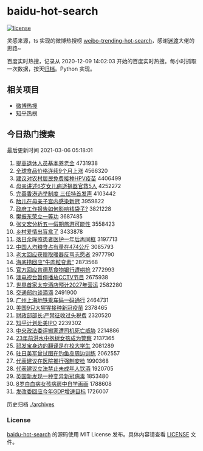 # baidu-hot-search

[![license](https://img.shields.io/github/license/Arrackisarookie/baidu-hot-search)](https://github.com/Arrackisarookie/baidu-hot-search/blob/master/LICENSE)

灵感来源，ts 实现的微博热搜榜 [weibo-trending-hot-search](https://github.com/justjavac/weibo-trending-hot-search)，感谢[迷渡](https://github.com/justjavac)大佬的思路~

百度实时热搜，记录从 2020-12-09 14:02:03 开始的百度实时热搜。每小时抓取一次数据，按天[归档](./archives)。Python 实现。

## 相关项目
+ [微博热搜](https://github.com/Arrackisarookie/weibo-hot-search)
+ [知乎热榜](https://github.com/Arrackisarookie/zhihu-top-search)

## 今日热门搜索

<!-- Rank Begin -->

最后更新时间 2021-03-06 05:18:01

1. [提高退休人员基本养老金](http://www.baidu.com/baidu?cl=3&tn=SE_baiduhomet8_jmjb7mjw&rsv_dl=fyb_top&fr=top1000&wd=%CC%E1%B8%DF%CD%CB%D0%DD%C8%CB%D4%B1%BB%F9%B1%BE%D1%F8%C0%CF%BD%F0) 4731938
1. [全球食品价格连续9个月上涨](http://www.baidu.com/baidu?cl=3&tn=SE_baiduhomet8_jmjb7mjw&rsv_dl=fyb_top&fr=top1000&wd=%C8%AB%C7%F2%CA%B3%C6%B7%BC%DB%B8%F1%C1%AC%D0%F89%B8%F6%D4%C2%C9%CF%D5%C7) 4566320
1. [建议对农村居民免费接种HPV疫苗](http://www.baidu.com/baidu?cl=3&tn=SE_baiduhomet8_jmjb7mjw&rsv_dl=fyb_top&fr=top1000&wd=%BD%A8%D2%E9%B6%D4%C5%A9%B4%E5%BE%D3%C3%F1%C3%E2%B7%D1%BD%D3%D6%D6HPV%D2%DF%C3%E7) 4406499
1. [母亲讲述6岁女儿病逝捐器官救5人](http://www.baidu.com/baidu?cl=3&tn=SE_baiduhomet8_jmjb7mjw&rsv_dl=fyb_top&fr=top1000&wd=%C4%B8%C7%D7%BD%B2%CA%F66%CB%EA%C5%AE%B6%F9%B2%A1%CA%C5%BE%E8%C6%F7%B9%D9%BE%C85%C8%CB) 4252272
1. [完善香港选举制度 三任特首发声](http://www.baidu.com/baidu?cl=3&tn=SE_baiduhomet8_jmjb7mjw&rsv_dl=fyb_top&fr=top1000&wd=%CD%EA%C9%C6%CF%E3%B8%DB%D1%A1%BE%D9%D6%C6%B6%C8%20%C8%FD%C8%CE%CC%D8%CA%D7%B7%A2%C9%F9) 4103442
1. [胎儿在母亲子宫内感染新冠](http://www.baidu.com/baidu?cl=3&tn=SE_baiduhomet8_jmjb7mjw&rsv_dl=fyb_top&fr=top1000&wd=%CC%A5%B6%F9%D4%DA%C4%B8%C7%D7%D7%D3%B9%AC%C4%DA%B8%D0%C8%BE%D0%C2%B9%DA) 3959822
1. [政府工作报告如何影响钱袋子?](http://www.baidu.com/baidu?cl=3&tn=SE_baiduhomet8_jmjb7mjw&rsv_dl=fyb_top&fr=top1000&wd=%D5%FE%B8%AE%B9%A4%D7%F7%B1%A8%B8%E6%C8%E7%BA%CE%D3%B0%CF%EC%C7%AE%B4%FC%D7%D3%3F) 3821228
1. [樊振东荣立一等功](http://www.baidu.com/baidu?cl=3&tn=SE_baiduhomet8_jmjb7mjw&rsv_dl=fyb_top&fr=top1000&wd=%B7%AE%D5%F1%B6%AB%C8%D9%C1%A2%D2%BB%B5%C8%B9%A6) 3687485
1. [张文宏分析五一假期旅游可能性](http://www.baidu.com/baidu?cl=3&tn=SE_baiduhomet8_jmjb7mjw&rsv_dl=fyb_top&fr=top1000&wd=%D5%C5%CE%C4%BA%EA%B7%D6%CE%F6%CE%E5%D2%BB%BC%D9%C6%DA%C2%C3%D3%CE%BF%C9%C4%DC%D0%D4) 3558423
1. [乡村爱情出盲盒了](http://www.baidu.com/baidu?cl=3&tn=SE_baiduhomet8_jmjb7mjw&rsv_dl=fyb_top&fr=top1000&wd=%CF%E7%B4%E5%B0%AE%C7%E9%B3%F6%C3%A4%BA%D0%C1%CB) 3433878
1. [落日余晖照患者医护一年后再同框](http://www.baidu.com/baidu?cl=3&tn=SE_baiduhomet8_jmjb7mjw&rsv_dl=fyb_top&fr=top1000&wd=%C2%E4%C8%D5%D3%E0%EA%CD%D5%D5%BB%BC%D5%DF%D2%BD%BB%A4%D2%BB%C4%EA%BA%F3%D4%D9%CD%AC%BF%F2) 3197713
1. [中国人均粮食占有量在474公斤](http://www.baidu.com/baidu?cl=3&tn=SE_baiduhomet8_jmjb7mjw&rsv_dl=fyb_top&fr=top1000&wd=%D6%D0%B9%FA%C8%CB%BE%F9%C1%B8%CA%B3%D5%BC%D3%D0%C1%BF%D4%DA474%B9%AB%BD%EF) 3085793
1. [老太回应获赠取暖器反骂志愿者](http://www.baidu.com/baidu?cl=3&tn=SE_baiduhomet8_jmjb7mjw&rsv_dl=fyb_top&fr=top1000&wd=%C0%CF%CC%AB%BB%D8%D3%A6%BB%F1%D4%F9%C8%A1%C5%AF%C6%F7%B7%B4%C2%EE%D6%BE%D4%B8%D5%DF) 2977790
1. [海底捞回应“牛肉粒变素”](http://www.baidu.com/baidu?cl=3&tn=SE_baiduhomet8_jmjb7mjw&rsv_dl=fyb_top&fr=top1000&wd=%BA%A3%B5%D7%C0%CC%BB%D8%D3%A6%A1%B0%C5%A3%C8%E2%C1%A3%B1%E4%CB%D8%A1%B1) 2873568
1. [官方回应肯德基食物银行遭哄抢](http://www.baidu.com/baidu?cl=3&tn=SE_baiduhomet8_jmjb7mjw&rsv_dl=fyb_top&fr=top1000&wd=%B9%D9%B7%BD%BB%D8%D3%A6%BF%CF%B5%C2%BB%F9%CA%B3%CE%EF%D2%F8%D0%D0%D4%E2%BA%E5%C7%C0) 2772993
1. [澳电视台暂停播放CCTV节目](http://www.baidu.com/baidu?cl=3&tn=SE_baiduhomet8_jmjb7mjw&rsv_dl=fyb_top&fr=top1000&wd=%B0%C4%B5%E7%CA%D3%CC%A8%D4%DD%CD%A3%B2%A5%B7%C5CCTV%BD%DA%C4%BF) 2675938
1. [世界首家太空酒店预计2027年营运](http://www.baidu.com/baidu?cl=3&tn=SE_baiduhomet8_jmjb7mjw&rsv_dl=fyb_top&fr=top1000&wd=%CA%C0%BD%E7%CA%D7%BC%D2%CC%AB%BF%D5%BE%C6%B5%EA%D4%A4%BC%C62027%C4%EA%D3%AA%D4%CB) 2582280
1. [交通部约谈滴滴](http://www.baidu.com/baidu?cl=3&tn=SE_baiduhomet8_jmjb7mjw&rsv_dl=fyb_top&fr=top1000&wd=%BD%BB%CD%A8%B2%BF%D4%BC%CC%B8%B5%CE%B5%CE) 2491900
1. [广州上海地铁乘车码一码通行](http://www.baidu.com/baidu?cl=3&tn=SE_baiduhomet8_jmjb7mjw&rsv_dl=fyb_top&fr=top1000&wd=%B9%E3%D6%DD%C9%CF%BA%A3%B5%D8%CC%FA%B3%CB%B3%B5%C2%EB%D2%BB%C2%EB%CD%A8%D0%D0) 2464731
1. [美国9只大猩猩接种新冠疫苗](http://www.baidu.com/baidu?cl=3&tn=SE_baiduhomet8_jmjb7mjw&rsv_dl=fyb_top&fr=top1000&wd=%C3%C0%B9%FA9%D6%BB%B4%F3%D0%C9%D0%C9%BD%D3%D6%D6%D0%C2%B9%DA%D2%DF%C3%E7) 2378465
1. [财政部部长:严禁征收过头税费](http://www.baidu.com/baidu?cl=3&tn=SE_baiduhomet8_jmjb7mjw&rsv_dl=fyb_top&fr=top1000&wd=%B2%C6%D5%FE%B2%BF%B2%BF%B3%A4%3A%D1%CF%BD%FB%D5%F7%CA%D5%B9%FD%CD%B7%CB%B0%B7%D1) 2320520
1. [知乎计划赴美IPO](http://www.baidu.com/baidu?cl=3&tn=SE_baiduhomet8_jmjb7mjw&rsv_dl=fyb_top&fr=top1000&wd=%D6%AA%BA%F5%BC%C6%BB%AE%B8%B0%C3%C0IPO) 2239302
1. [中央政法委评搬家遭司机死亡威胁](http://www.baidu.com/baidu?cl=3&tn=SE_baiduhomet8_jmjb7mjw&rsv_dl=fyb_top&fr=top1000&wd=%D6%D0%D1%EB%D5%FE%B7%A8%CE%AF%C6%C0%B0%E1%BC%D2%D4%E2%CB%BE%BB%FA%CB%C0%CD%F6%CD%FE%D0%B2) 2214886
1. [23年前洪水中抱树女孩成为警察](http://www.baidu.com/baidu?cl=3&tn=SE_baiduhomet8_jmjb7mjw&rsv_dl=fyb_top&fr=top1000&wd=23%C4%EA%C7%B0%BA%E9%CB%AE%D6%D0%B1%A7%CA%F7%C5%AE%BA%A2%B3%C9%CE%AA%BE%AF%B2%EC) 2137365
1. [祁发宝身边的翻译是在校大学生](http://www.baidu.com/baidu?cl=3&tn=SE_baiduhomet8_jmjb7mjw&rsv_dl=fyb_top&fr=top1000&wd=%C6%EE%B7%A2%B1%A6%C9%ED%B1%DF%B5%C4%B7%AD%D2%EB%CA%C7%D4%DA%D0%A3%B4%F3%D1%A7%C9%FA) 2081289
1. [驻日美军曾试图在钓鱼岛周边训练](http://www.baidu.com/baidu?cl=3&tn=SE_baiduhomet8_jmjb7mjw&rsv_dl=fyb_top&fr=top1000&wd=%D7%A4%C8%D5%C3%C0%BE%FC%D4%F8%CA%D4%CD%BC%D4%DA%B5%F6%D3%E3%B5%BA%D6%DC%B1%DF%D1%B5%C1%B7) 2062557
1. [代表建议在医院推行强制安检](http://www.baidu.com/baidu?cl=3&tn=SE_baiduhomet8_jmjb7mjw&rsv_dl=fyb_top&fr=top1000&wd=%B4%FA%B1%ED%BD%A8%D2%E9%D4%DA%D2%BD%D4%BA%CD%C6%D0%D0%C7%BF%D6%C6%B0%B2%BC%EC) 1990368
1. [代表建议立法禁止未成年人饮酒](http://www.baidu.com/baidu?cl=3&tn=SE_baiduhomet8_jmjb7mjw&rsv_dl=fyb_top&fr=top1000&wd=%B4%FA%B1%ED%BD%A8%D2%E9%C1%A2%B7%A8%BD%FB%D6%B9%CE%B4%B3%C9%C4%EA%C8%CB%D2%FB%BE%C6) 1920705
1. [英国新发现一种变异新冠病毒](http://www.baidu.com/baidu?cl=3&tn=SE_baiduhomet8_jmjb7mjw&rsv_dl=fyb_top&fr=top1000&wd=%D3%A2%B9%FA%D0%C2%B7%A2%CF%D6%D2%BB%D6%D6%B1%E4%D2%EC%D0%C2%B9%DA%B2%A1%B6%BE) 1853480
1. [8岁白血病女孩病房中自学画画](http://www.baidu.com/baidu?cl=3&tn=SE_baiduhomet8_jmjb7mjw&rsv_dl=fyb_top&fr=top1000&wd=8%CB%EA%B0%D7%D1%AA%B2%A1%C5%AE%BA%A2%B2%A1%B7%BF%D6%D0%D7%D4%D1%A7%BB%AD%BB%AD) 1788608
1. [发改委回应今年GDP增速目标](http://www.baidu.com/baidu?cl=3&tn=SE_baiduhomet8_jmjb7mjw&rsv_dl=fyb_top&fr=top1000&wd=%B7%A2%B8%C4%CE%AF%BB%D8%D3%A6%BD%F1%C4%EAGDP%D4%F6%CB%D9%C4%BF%B1%EA) 1726007
<!-- Rank End -->

历史归档 [./archives](./archives)

### License

[baidu-hot-search](https://github.com/Arrackisarookie/baidu-hot-search) 的源码使用 MIT License 发布。具体内容请查看 [LICENSE](./LICENSE) 文件。
